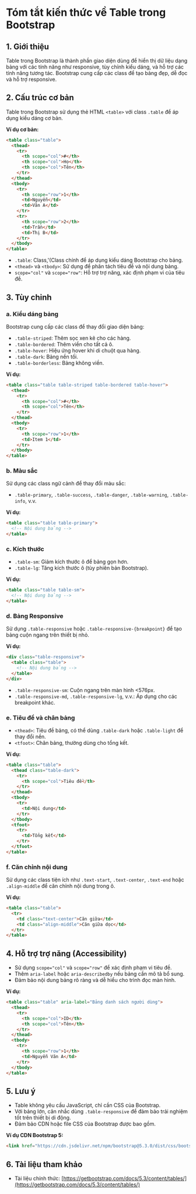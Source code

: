 # Tóm tắt kiến thức về Table trong Bootstrap

## 1. Giới thiệu
Table trong Bootstrap là thành phần giao diện dùng để hiển thị dữ liệu dạng bảng với các tính năng như responsive, tùy chỉnh kiểu dáng, và hỗ trợ các tính năng tương tác. Bootstrap cung cấp các class để tạo bảng đẹp, dễ đọc và hỗ trợ responsive.

## 2. Cấu trúc cơ bản
Table trong Bootstrap sử dụng thẻ HTML `<table>` với class `.table` để áp dụng kiểu dáng cơ bản.

**Ví dụ cơ bản:**
```html
<table class="table">
  <thead>
    <tr>
      <th scope="col">#</th>
      <th scope="col">Họ</th>
      <th scope="col">Tên</th>
    </tr>
  </thead>
  <tbody>
    <tr>
      <th scope="row">1</th>
      <td>Nguyễn</td>
      <td>Văn A</td>
    </tr>
    <tr>
      <th scope="row">2</th>
      <td>Trần</td>
      <td>Thị B</td>
    </tr>
  </tbody>
</table>
```

- `.table`: Class,'(Class chính để áp dụng kiểu dáng Bootstrap cho bảng.
- `<thead>` và `<tbody>`: Sử dụng để phân tách tiêu đề và nội dung bảng.
- `scope="col"` và `scope="row"`: Hỗ trợ trợ năng, xác định phạm vi của tiêu đề.

## 3. Tùy chỉnh
### a. Kiểu dáng bảng
Bootstrap cung cấp các class để thay đổi giao diện bảng:
- `.table-striped`: Thêm sọc xen kẽ cho các hàng.
- `.table-bordered`: Thêm viền cho tất cả ô.
- `.table-hover`: Hiệu ứng hover khi di chuột qua hàng.
- `.table-dark`: Bảng nền tối.
- `.table-borderless`: Bảng không viền.

**Ví dụ:**
```html
<table class="table table-striped table-bordered table-hover">
  <thead>
    <tr>
      <th scope="col">#</th>
      <th scope="col">Tên</th>
    </tr>
  </thead>
  <tbody>
    <tr>
      <th scope="row">1</th>
      <td>Item 1</td>
    </tr>
  </tbody>
</table>
```

### b. Màu sắc
Sử dụng các class ngữ cảnh để thay đổi màu sắc:
- `.table-primary`, `.table-success`, `.table-danger`, `.table-warning`, `.table-info`, v.v.

**Ví dụ:**
```html
<table class="table table-primary">
  <!-- Nội dung bảng -->
</table>
```

### c. Kích thước
- `.table-sm`: Giảm kích thước ô để bảng gọn hơn.
- `.table-lg`: Tăng kích thước ô (tùy phiên bản Bootstrap).

**Ví dụ:**
```html
<table class="table table-sm">
  <!-- Nội dung bảng -->
</table>
```

### d. Bảng Responsive
Sử dụng `.table-responsive` hoặc `.table-responsive-{breakpoint}` để tạo bảng cuộn ngang trên thiết bị nhỏ.

**Ví dụ:**
```html
<div class="table-responsive">
  <table class="table">
    <!-- Nội dung bảng -->
  </table>
</div>
```

- `.table-responsive-sm`: Cuộn ngang trên màn hình <576px.
- `.table-responsive-md`, `.table-responsive-lg`, v.v.: Áp dụng cho các breakpoint khác.

### e. Tiêu đề và chân bảng
- `<thead>`: Tiêu đề bảng, có thể dùng `.table-dark` hoặc `.table-light` để thay đổi nền.
- `<tfoot>`: Chân bảng, thường dùng cho tổng kết.

**Ví dụ:**
```html
<table class="table">
  <thead class="table-dark">
    <tr>
      <th scope="col">Tiêu đề</th>
    </tr>
  </thead>
  <tbody>
    <tr>
      <td>Nội dung</td>
    </tr>
  </tbody>
  <tfoot>
    <tr>
      <td>Tổng kết</td>
    </tr>
  </tfoot>
</table>
```

### f. Căn chỉnh nội dung
Sử dụng các class tiện ích như `.text-start`, `.text-center`, `.text-end` hoặc `.align-middle` để căn chỉnh nội dung trong ô.

**Ví dụ:**
```html
<table class="table">
  <tr>
    <td class="text-center">Căn giữa</td>
    <td class="align-middle">Căn giữa dọc</td>
  </tr>
</table>
```

## 4. Hỗ trợ trợ năng (Accessibility)
- Sử dụng `scope="col"` và `scope="row"` để xác định phạm vi tiêu đề.
- Thêm `aria-label` hoặc `aria-describedby` nếu bảng cần mô tả bổ sung.
- Đảm bảo nội dung bảng rõ ràng và dễ hiểu cho trình đọc màn hình.

**Ví dụ:**
```html
<table class="table" aria-label="Bảng danh sách người dùng">
  <thead>
    <tr>
      <th scope="col">ID</th>
      <th scope="col">Tên</th>
    </tr>
  </thead>
  <tbody>
    <tr>
      <th scope="row">1</th>
      <td>Nguyễn Văn A</td>
    </tr>
  </tbody>
</table>
```

## 5. Lưu ý
- Table không yêu cầu JavaScript, chỉ cần CSS của Bootstrap.
- Với bảng lớn, cân nhắc dùng `.table-responsive` để đảm bảo trải nghiệm tốt trên thiết bị di động.
- Đảm bảo CDN hoặc file CSS của Bootstrap được bao gồm.

**Ví dụ CDN Bootstrap 5:**
```html
<link href="https://cdn.jsdelivr.net/npm/bootstrap@5.3.0/dist/css/bootstrap.min.css" rel="stylesheet">
```

## 6. Tài liệu tham khảo
- Tài liệu chính thức: [https://getbootstrap.com/docs/5.3/content/tables/](https://getbootstrap.com/docs/5.3/content/tables/)